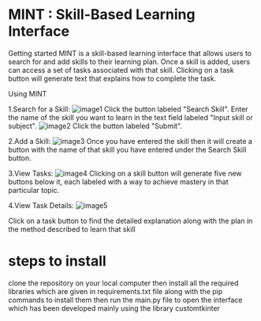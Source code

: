 # MINT : Skill-Based Learning Interface
Getting started
MINT is a skill-based learning interface that allows users to search for and add skills to their learning plan. Once a skill is added, users can access a set of tasks associated with that skill. Clicking on a task button will generate text that explains how to complete the task.

Using MINT

1.Search for a Skill:
![image1](https://github.com/AkshayB1911/llm_application/assets/143801065/62f8efc9-8c0b-4664-87c5-31389a62c2a4)
Click the button labeled "Search Skill".
Enter the name of the skill you want to learn in the text field labeled "Input skill or subject".
![image2](https://github.com/AkshayB1911/llm_application/assets/143801065/bf0e421e-f403-47bc-b2b2-7a8048d5b313)
Click the button labeled "Submit".

2.Add a Skill:
![image3](https://github.com/AkshayB1911/llm_application/assets/143801065/9eb4b4fc-e2a7-4b40-b7e9-6166ac27de0b)
Once you have entered the skill then it will create a button with the name of that skill you have entered under the Search Skill button.

3.View Tasks:
![image4](https://github.com/AkshayB1911/llm_application/assets/143801065/22d270c0-df33-4415-8810-cd4b473da60d)
Clicking on a skill button will generate five new buttons below it, each labeled with a way to achieve mastery in that particular topic.

4.View Task Details:
![image5](https://github.com/AkshayB1911/llm_application/assets/143801065/17531513-d468-4aa0-87dc-ebd42aa76659)

Click on a task button to find the detailed explanation along with the plan in the method described to learn that skill


# steps to install
clone the repository on your local computer
then install all the required libraries which are given in requirements.txt file along with the pip commands to install them
then run the main.py file to open the interface which has been developed mainly using the library customtkinter


